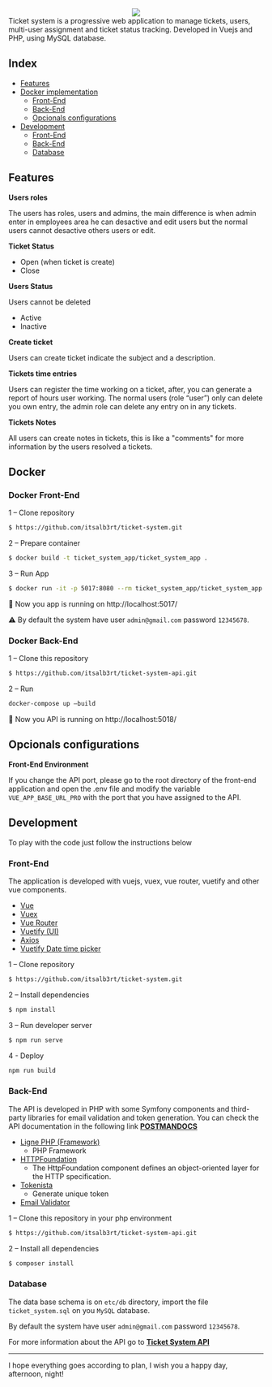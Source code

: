 <div align="center">
	<img src="https://i.imgur.com/gsURHvX.png" />
</div>
Ticket system is a progressive web application to manage tickets, users, multi-user assignment and ticket status tracking. Developed in Vuejs and PHP, using MySQL database.

## Index
- [Features](#features)
- [Docker implementation](#docker)
    - [Front-End](#docker-front-end)
    - [Back-End](#docker-back-end)
    - [Opcionals configurations](#optional-configuration)
- [Development](#development)
    - [Front-End](#front-end)
    - [Back-End](#back-end)
    - [Database](#database)

## Features

**Users roles**

The users has roles, users and admins, the main difference is when admin enter in employees area he can desactive and edit users but the normal users cannot desactive others users or edit.

**Ticket Status**

- Open (when ticket is create)
- Close

**Users Status**

Users cannot be deleted
- Active
- Inactive

**Create ticket**

Users can create ticket indicate the subject and a description.

**Tickets time entries**

Users can register the time working on a ticket, after, you can generate a report of hours user working. The normal users (role “user”) only can delete you own entry, the admin role can delete any entry on in any tickets.

**Tickets Notes**

All users can create notes in tickets, this is like a "comments" for more information by the users resolved a tickets.


## Docker


### Docker Front-End

1 – Clone repository
```bash
$ https://github.com/itsalb3rt/ticket-system.git
 ```

2 – Prepare container 
```bash
$ docker build -t ticket_system_app/ticket_system_app .
```
3 – Run App
```bash
$ docker run -it -p 5017:8080 --rm ticket_system_app/ticket_system_app
```
:tada: Now you app is running on http://localhost:5017/

:warning: By default the system have user `admin@gmail.com` password `12345678`.

### Docker Back-End

1 – Clone this repository
```bash
$ https://github.com/itsalb3rt/ticket-system-api.git
```
2 – Run
```bash
docker-compose up –build
```
:tada: Now you API is running on http://localhost:5018/

## Opcionals configurations

**Front-End Environment**

If you change the API port, please go to the root directory of the front-end application and open the .env file and modify the variable `VUE_APP_BASE_URL_PRO`  with the port that you have assigned to the API.


## Development

To play with the code just follow the instructions below

### Front-End

The application is developed with vuejs, vuex, vue router, vuetify and other vue components.

- [Vue](https://vuejs.org/v2/guide/)
- [Vuex](https://vuex.vuejs.org/guide/)
- [Vue Router](https://router.vuejs.org/guide/)
- [Vuetify (UI)](https://vuetifyjs.com/en/getting-started/quick-start)
- [Axios](https://github.com/axios/axios)
- [Vuetify Date time picker](https://github.com/darrenfang/vuetify-datetime-picker)


1 – Clone repository
```bash
$ https://github.com/itsalb3rt/ticket-system.git
 ```

2 – Install dependencies
```bash
$ npm install
```
3 – Run developer server
```bash 
$ npm run serve
```
4 - Deploy
```bash
npm run build
```

### Back-End

The API is developed in PHP with some Symfony components and third-party libraries for email validation and token generation. You can check the API documentation in the following link [**POSTMANDOCS**](https://documenter.getpostman.com/view/5796243/SWDzeLgP?version=latest)

- [Ligne PHP (Framework)](https://ligne-framework.gitbook.io/ligne-framework-php/)
    - PHP Framework
- [HTTPFoundation](https://symfony.com/doc/current/components/http_foundation.html)
    - The HttpFoundation component defines an object-oriented layer for the HTTP specification.
- [Tokenista](https://packagist.org/packages/ingenerator/tokenista)
    - Generate unique token
- [Email Validator](https://packagist.org/packages/egulias/email-validator)


1 – Clone this repository in your php environment
```bash
$ https://github.com/itsalb3rt/ticket-system-api.git

```
2 – Install all dependencies
```bash
$ composer install
```

### Database

The data base schema is on `etc/db` directory, import the file `ticket_system.sql` on you `MySQL` database.

By default the system have user `admin@gmail.com` password `12345678`.

For more information about the API go to [**Ticket System API**](https://github.com/itsalb3rt/ticket-system-api)

---

I hope everything goes according to plan, I wish you a happy day, afternoon, night!